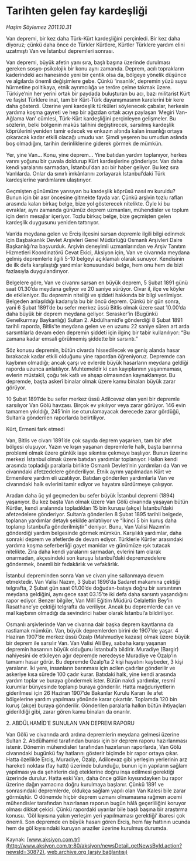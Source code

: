 # Tarihten gelen fay kardeşliği

*Haşim Söylemez 2011.10.31*

<font class="agenda2NewsSpot">
 Van depremi, bir kez daha Türk-Kürt kardeşliğini perçinledi. Bir kez daha diyoruz; çünkü daha önce de Türkler Kürtlere, Kürtler Türklere yardım elini uzatmıştı Van ve İstanbul depremleri sonrası.
</font>
<font class="newsDetail">
 <p class="MsoNormal">
  Van depremi, büyük afetin yanı sıra, başlı başına üzerinde durulması gereken sosyo-psikolojik bir konu aynı zamanda. Deprem, acılı toprakların kaderindeki acı hanesinde yeni bir çentik olsa da, bölgeye yönelik düşünce ve algılarda önemli değişimlere gebe. Çünkü ‘insanlık’, depremin yüzü suyu hürmetine politikaya, etnik ayrımcılığa ve teröre çelme takmak üzere. Türkiye’nin her yerini ortak bir paydada buluşturan bu acı, bazı militarist Kürt ve faşist Türklere inat, tam bir Kürt-Türk dayanışmasının karelerini bir kere daha gösterdi. Üzerine yeni kardeşlik türküleri söylenecek çabalar, herkesin yardıma koşma gayreti ve hep bir ağızdan ortak acıyı paylaşan ‘Megiri Van-Ağlama Van’ cümlesi, Türk-Kürt kardeşliğini perçinleyen gelişmeler. Bu sözlerin, belki bölgenin makûs talihini değiştirecek, sarsılmış kardeşlik köprülerini yeniden tamir edecek ve enkazın altında kalan insanlığı ortaya çıkaracak kadar etkili olacağı umudu var. Şimdi yeşeren bu umudun aslında boş olmadığını, tarihin derinliklerine giderek görmek de mümkün.
 </p>
 <p class="MsoNormal">
  Yer, yine Van… Konu, yine deprem… Yine batıdan yardım toplanıyor, herkes varını yoğunu bir çuvala doldurup Kürt kardeşlerine gönderiyor. Van daha kendi yaralarını sarmadan, İstanbul’dan acı bir haber geliyor. Bu kez sıra Vanlılarda. Onlar da sınırlı imkânlarını zorlayarak İstanbul’daki Türk kardeşlerine yardımlarını ulaştırıyor.
 </p>
 <p class="MsoNormal">
  Geçmişten günümüze yansıyan bu kardeşlik köprüsü nasıl mı kuruldu? Bunun için bir asır öncesine gitmekte fayda var. Çünkü arşivin tozlu rafları arasında kalan birkaç belge, bize yol gösterecek nitelikte. Öyle ki bu evraklar, aynı zamanda günümüz deprem uzmanları, mühendisler ve toplum için derin mesajlar içeriyor. Tozlu birkaç belge, bize geçmişten gelen kardeşlik duygusunu yeniden tattırıyor.
 </p>
 <p class="MsoNormal">
  Van’da meydana gelen ve Erciş ilçesini sarsan depremle ilgili bilgi edinmek için Başbakanlık Devlet Arşivleri Genel Müdürlüğü Osmanlı Arşivleri Daire Başkanlığı’na başvurduk. Arşivin deneyimli uzmanlarından ve Arşiv Tanıtım Hizmetleri Koordinatörü Cevat Ekici, Aksiyon için, Van ve civarında meydana gelmiş depremlerle ilgili 5-10 belgeyi açıklamalı olarak sunuyor. Kendisinin de ilk defa karşılaştığı yardımlar konusundaki belge, hem onu hem de bizi fazlasıyla duygulandırıyor.
 </p>
 <p class="MsoNormal">
  Belgelere göre, Van ve civarını sarsan en büyük deprem, 5 Şubat 1891 günü saat 01.30’da meydana geliyor ve 20 saniye sürüyor. Civar il, ilçe ve köyler de etkileniyor. Bu depremin niteliği ve şiddeti hakkında bir bilgi verilmiyor. Belgeden anlaşıldığı kadarıyla bu bir öncü deprem. Çünkü bir gün sonra, yani 6 Şubat 1891’de bu sefer merkez üssü Bitlis olmak üzere saat 10.00’da daha büyük bir deprem meydana geliyor. Serasker’in (Bugünkü Genelkurmay Baykanlığı) Sultan 2. Abdülhamid’e gönderdiği 8 Şubat 1891 tarihli raporda, Bitlis’te meydana gelen ve en uzunu 22 saniye süren art arda sarsıntılarla devam eden depremin şiddeti için ilginç bir tabir kullanılıyor: “Bu zamana kadar emsali görülmemiş şiddette bir sarsıntı.”
 </p>
 <p class="MsoNormal">
  Söz konusu depremin, bütün civarda hissedilecek ve geniş alanda hasar bırakacak kadar etkili olduğunu yine rapordan öğreniyoruz. Depremde can kaybının olmadığı; ancak çarşı ve evlerde büyük hasarların meydana geldiği raporda uzunca anlatılıyor. Muhtemeldir ki can kayıplarının yaşanmaması, evlerin müstakil, çoğu tek katlı ve ahşap olmasından kaynaklanıyor. Bu depremde, başta askerî binalar olmak üzere kamu binaları büyük zarar görüyor.
 </p>
 <p class="MsoNormal">
  10 Şubat 1891’de bu sefer merkez üssü Adilcevaz olan yeni bir depremle sarsılıyor Van Gölü havzası. Birçok ev yıkılıyor veya zarar görüyor. 146 evin tamamen yıkıldığı, 245’inin ise oturulamayacak derecede zarar gördüğü, Sultan’a gönderilen raporlarda belirtiliyor.
 </p>
 <p class="MsoNormal">
  Kürt, Ermeni fark etmedi
 </p>
 <p class="MsoNormal">
  Van, Bitlis ve civarı 1891’de çok sayıda deprem yaşarken, tam bir afet bölgesi oluşuyor. Yazın ve kışın yaşanan depremlerle halk, başta barınma problemi olmak üzere günlük iaşe sıkıntısı çekmeye başlıyor. Bunun üzerine merkezi İstanbul olmak üzere batıdan yardımlar toplanıyor. Halkın kendi arasında topladığı paralarla birlikte Osmanlı Devleti’nin yardımları da Van ve civarındaki afetzedelere gönderiliyor. Etnik ayrım yapılmadan Kürt ve Ermenilere yardım eli uzatılıyor. Batıdan gönderilen yardımlarla Van ve civarındaki halk evlerini tamir ediyor ve hayatını sürdürmeye çalışıyor.
 </p>
 <p class="MsoNormal">
  Aradan daha üç yıl geçmeden bu sefer büyük İstanbul depremi (1894) yaşanıyor. Bu kez başta Van olmak üzere Van Gölü civarında yaşayan bütün Kürtler, kendi aralarında topladıkları 15 bin kuruşu (akçe) İstanbul’daki afetzedelere gönderiyor. Sultan’a gönderilen 8 Şubat 1895 tarihli belgede, toplanan yardımlar detaylı şekilde anlatılıyor ve “İkinci 5 bin kuruş daha toplanıp İstanbul’a gönderilmiştir” deniyor. Bunu, Van Valisi Nazım’ın gönderdiği yardım belgesinde görmek mümkün. Karşılıklı yardımlar, daha sonraki deprem ve afetlerde de devam ediyor. Türklerle Kürtler arasındaki yardıma koşma seferberliği gayet manidar ve günümüze ışık tutacak nitelikte. Zira daha kendi yaralarını sarmadan, evlerini tam olarak onarmadan, akçesindeki son kuruşu İstanbul’daki depremzedelere göndermek, önemli bir fedakârlık ve vefakârlık.
 </p>
 <p class="MsoNormal">
  İstanbul depreminden sonra Van ve civarı yine sallanmaya devem etmektedir. Van Valisi Nazım, 3 Şubat 1896’da Sadaret makamına çektiği telgrafta, 2 Şubat gün saat 01.00’de doğudan-batıya doğru bir sarsıntının meydana geldiğini, aynı gece saat 03.15’te iki defa daha sarsıntı yaşandığını rapor ediyor. Benzer bilgiler, Van Millî Eğitim Müdürü Celalettin Bey’in Rasathane’ye çektiği telgrafta da veriliyor. Ancak bu depremlerde can ve mal kaybının olmadığı da sevindirici haber olarak İstanbul’a bildiriliyor.
 </p>
 <p class="MsoNormal">
  Osmanlı arşivlerinde Van ve civarına dair başka deprem kayıtlarına da rastlamak mümkün. Van, büyük depremlerden birini de 1907’de yaşar. 4 Haziran 1907’de merkez üssü Özalp (Mahmudiye kazası) olmak üzere büyük bir deprem ile sarsılır Van. Van Valisi Ali Bey, sabaha karşı yaşanan depremin hasarının büyük olduğunu İstanbul’a bildirir. Muradiye (Bargir) nahiyesini de etkileyen ağır depremde neredeyse Muradiye ve Özalp’ın tamamı hasar görür. Bu depremde Özalp’ta 2 kişi hayatını kaybeder, 3 kişi yaralanır. İki yere, insanların barınması için acilen çadırlar gönderilir ve askeriye kısa sürede 100 çadır kurar. Batıdaki halk, yine kendi arasında yardım toplar ve buraya göndermek ister. Bütün nakdi yardımlar, resmî kurumlar bünyesinde toplanıp buraya gönderilir. Hatta mağduriyetlerin giderilmesi için 26 Haziran 1907’de Bakanlar Kurulu Kararı ile afet bölgelerine yardım yapılması yönünde karar çıkartılır. Toplamda 120 bin kuruş (akçe) buraya gönderilir. Gönderilen paralarla halkın bütün ihtiyaçları giderildiği gibi, zarar gören kamu binaları da onarılır.
 </p>
 <p class="MsoNormal">
  2. ABDÜLHAMİD’E SUNULAN VAN DEPREM RAPORU
 </p>
 <p class="MsoNormal">
  Van Gölü ve civarında ardı ardına depremlerin meydana gelmesi üzerine Sultan 2. Abdülhamid tarafından burası için bir deprem raporu hazırlanması istenir. Dönemin mühendisleri tarafından hazırlanan raporlarda, Van Gölü civarındaki bugünkü fay hatlarını gösterir biçimde bir rapor ortaya çıkar. Hatta özellikle Erciş, Muradiye, Özalp, Adilcevaz gibi yerleşim yerlerinin arz hareketi noktası (fay hattı) üzerinde bulunduğu, bunun için yapıların sağlam yapılması ya da şehirlerin dağ eteklerine doğru inşa edilmesi gerektiği üzerinde durulur. Hatta eski Van, daha önce gölün kıyısındayken bu rapor üzerine dağın yamacına doğru kurulmaya başlanır. Çünkü 1891 ve sonrasındaki depremlerde, oldukça sağlam yapılı olan Van Kalesi bile zarar görmüştür. O dönemde hiçbir deprem uzmanı olmamasına rağmen acemi mühendisler tarafından hazırlanan raporun bugün hâlâ geçerliliğini koruyor olması dikkat çekici. Çünkü rapordaki uyarılar bile başlı başına bir araştırma konusu. ‘Göl kıyısına yakın yerleşim yeri yapılmaması gerektiği’ ibaresi çok önemli. Son depremde en büyük hasarı gören Erciş, hem fay hattının ucunda hem de göl kıyısındaki kuruyan araziler üzerine kurulmuş durumda.
 </p>
</font>

Kaynak: [www.aksiyon.com.tr](http://www.aksiyon.com.tr:80/aksiyon/newsDetail_getNewsById.action?newsId=30872), [web.archive.org (arşiv bağlantısı)](http://web.archive.org/web/20111105031127/http://www.aksiyon.com.tr:80/aksiyon/newsDetail_getNewsById.action?newsId=30872)
